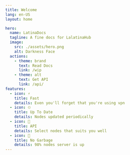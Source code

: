 ```yaml
---
title: Welcome
lang: en-US
layout: home

hero:
  name: LatinaDocs
  tagline: A fine docs for LalatinaHub
  image:
    src: ./assets/hero.png
    alt: Darkness Face
  actions:
    - theme: brand
      text: Read Docs
      link: /wip
    - theme: alt
      text: Get API
      link: /api/
features:
  - icon: ⚡
    title: Fast
    details: Even you'll forget that you're using vpn
  - icon: ⏲
    title: Up To Date
    details: Nodes updated periodically
  - icon: 👘
    title: API
    details: Select nodes that suits you well
  - icon: 🧹
    title: No Garbage
    details: 98% nodes server is up
---
```

